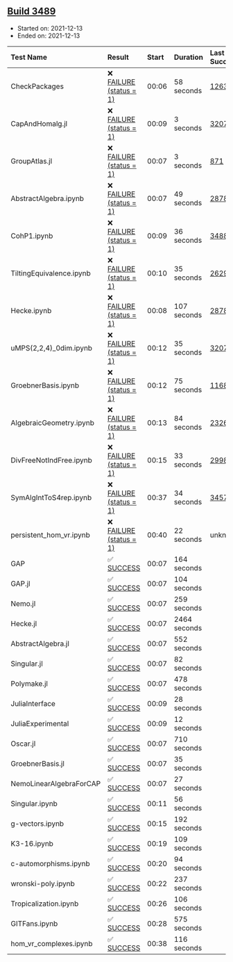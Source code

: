 ## [Build 3489](https://oscarci.mathematik.uni-kl.de/job/oscar-stable/3489/)

* Started on: 2021-12-13
* Ended on: 2021-12-13

| Test Name    | Result | Start | Duration | Last Success | First Failure |
|:-------------|:-------|:------|:---------|:-------------|:--------------|
| CheckPackages | ❌ [FAILURE (status = 1)](https://oscarci.mathematik.uni-kl.de/job/oscar-stable/3489/artifact/logs/build-3489/CheckPackages.log) | 00:06 | 58 seconds | [1263](https://oscarci.mathematik.uni-kl.de/job/oscar-stable/1263/) | [1264](https://oscarci.mathematik.uni-kl.de/job/oscar-stable/1264/) |
| CapAndHomalg.jl | ❌ [FAILURE (status = 1)](https://oscarci.mathematik.uni-kl.de/job/oscar-stable/3489/artifact/logs/build-3489/CapAndHomalg.jl.log) | 00:09 | 3 seconds | [3207](https://oscarci.mathematik.uni-kl.de/job/oscar-stable/3207/) | [3208](https://oscarci.mathematik.uni-kl.de/job/oscar-stable/3208/) |
| GroupAtlas.jl | ❌ [FAILURE (status = 1)](https://oscarci.mathematik.uni-kl.de/job/oscar-stable/3489/artifact/logs/build-3489/GroupAtlas.jl.log) | 00:07 | 3 seconds | [871](https://oscarci.mathematik.uni-kl.de/job/oscar-stable/871/) | [872](https://oscarci.mathematik.uni-kl.de/job/oscar-stable/872/) |
| AbstractAlgebra.ipynb | ❌ [FAILURE (status = 1)](https://oscarci.mathematik.uni-kl.de/job/oscar-stable/3489/artifact/logs/build-3489/AbstractAlgebra.ipynb.log) | 00:07 | 49 seconds | [2878](https://oscarci.mathematik.uni-kl.de/job/oscar-stable/2878/) | [2879](https://oscarci.mathematik.uni-kl.de/job/oscar-stable/2879/) |
| CohP1.ipynb | ❌ [FAILURE (status = 1)](https://oscarci.mathematik.uni-kl.de/job/oscar-stable/3489/artifact/logs/build-3489/CohP1.ipynb.log) | 00:09 | 36 seconds | [3488](https://oscarci.mathematik.uni-kl.de/job/oscar-stable/3488/) | [3489](https://oscarci.mathematik.uni-kl.de/job/oscar-stable/3489/) |
| TiltingEquivalence.ipynb | ❌ [FAILURE (status = 1)](https://oscarci.mathematik.uni-kl.de/job/oscar-stable/3489/artifact/logs/build-3489/TiltingEquivalence.ipynb.log) | 00:10 | 35 seconds | [2629](https://oscarci.mathematik.uni-kl.de/job/oscar-stable/2629/) | [2630](https://oscarci.mathematik.uni-kl.de/job/oscar-stable/2630/) |
| Hecke.ipynb | ❌ [FAILURE (status = 1)](https://oscarci.mathematik.uni-kl.de/job/oscar-stable/3489/artifact/logs/build-3489/Hecke.ipynb.log) | 00:08 | 107 seconds | [2878](https://oscarci.mathematik.uni-kl.de/job/oscar-stable/2878/) | [2879](https://oscarci.mathematik.uni-kl.de/job/oscar-stable/2879/) |
| uMPS(2,2,4)_0dim.ipynb | ❌ [FAILURE (status = 1)](https://oscarci.mathematik.uni-kl.de/job/oscar-stable/3489/artifact/logs/build-3489/uMPS-2-2-4-_0dim.ipynb.log) | 00:12 | 35 seconds | [3207](https://oscarci.mathematik.uni-kl.de/job/oscar-stable/3207/) | [3208](https://oscarci.mathematik.uni-kl.de/job/oscar-stable/3208/) |
| GroebnerBasis.ipynb | ❌ [FAILURE (status = 1)](https://oscarci.mathematik.uni-kl.de/job/oscar-stable/3489/artifact/logs/build-3489/GroebnerBasis.ipynb.log) | 00:12 | 75 seconds | [1168](https://oscarci.mathematik.uni-kl.de/job/oscar-stable/1168/) | [1169](https://oscarci.mathematik.uni-kl.de/job/oscar-stable/1169/) |
| AlgebraicGeometry.ipynb | ❌ [FAILURE (status = 1)](https://oscarci.mathematik.uni-kl.de/job/oscar-stable/3489/artifact/logs/build-3489/AlgebraicGeometry.ipynb.log) | 00:13 | 84 seconds | [2326](https://oscarci.mathematik.uni-kl.de/job/oscar-stable/2326/) | [2327](https://oscarci.mathematik.uni-kl.de/job/oscar-stable/2327/) |
| DivFreeNotIndFree.ipynb | ❌ [FAILURE (status = 1)](https://oscarci.mathematik.uni-kl.de/job/oscar-stable/3489/artifact/logs/build-3489/DivFreeNotIndFree.ipynb.log) | 00:15 | 33 seconds | [2998](https://oscarci.mathematik.uni-kl.de/job/oscar-stable/2998/) | [2999](https://oscarci.mathematik.uni-kl.de/job/oscar-stable/2999/) |
| SymAlgIntToS4rep.ipynb | ❌ [FAILURE (status = 1)](https://oscarci.mathematik.uni-kl.de/job/oscar-stable/3489/artifact/logs/build-3489/SymAlgIntToS4rep.ipynb.log) | 00:37 | 34 seconds | [3457](https://oscarci.mathematik.uni-kl.de/job/oscar-stable/3457/) | [3458](https://oscarci.mathematik.uni-kl.de/job/oscar-stable/3458/) |
| persistent_hom_vr.ipynb | ❌ [FAILURE (status = 1)](https://oscarci.mathematik.uni-kl.de/job/oscar-stable/3489/artifact/logs/build-3489/persistent_hom_vr.ipynb.log) | 00:40 | 22 seconds | unknown | unknown |
| GAP | ✅ [SUCCESS](https://oscarci.mathematik.uni-kl.de/job/oscar-stable/3489/artifact/logs/build-3489/GAP.log) | 00:07 | 164 seconds |  |  |
| GAP.jl | ✅ [SUCCESS](https://oscarci.mathematik.uni-kl.de/job/oscar-stable/3489/artifact/logs/build-3489/GAP.jl.log) | 00:07 | 104 seconds |  |  |
| Nemo.jl | ✅ [SUCCESS](https://oscarci.mathematik.uni-kl.de/job/oscar-stable/3489/artifact/logs/build-3489/Nemo.jl.log) | 00:07 | 259 seconds |  |  |
| Hecke.jl | ✅ [SUCCESS](https://oscarci.mathematik.uni-kl.de/job/oscar-stable/3489/artifact/logs/build-3489/Hecke.jl.log) | 00:07 | 2464 seconds |  |  |
| AbstractAlgebra.jl | ✅ [SUCCESS](https://oscarci.mathematik.uni-kl.de/job/oscar-stable/3489/artifact/logs/build-3489/AbstractAlgebra.jl.log) | 00:07 | 552 seconds |  |  |
| Singular.jl | ✅ [SUCCESS](https://oscarci.mathematik.uni-kl.de/job/oscar-stable/3489/artifact/logs/build-3489/Singular.jl.log) | 00:07 | 82 seconds |  |  |
| Polymake.jl | ✅ [SUCCESS](https://oscarci.mathematik.uni-kl.de/job/oscar-stable/3489/artifact/logs/build-3489/Polymake.jl.log) | 00:07 | 478 seconds |  |  |
| JuliaInterface | ✅ [SUCCESS](https://oscarci.mathematik.uni-kl.de/job/oscar-stable/3489/artifact/logs/build-3489/JuliaInterface.log) | 00:09 | 28 seconds |  |  |
| JuliaExperimental | ✅ [SUCCESS](https://oscarci.mathematik.uni-kl.de/job/oscar-stable/3489/artifact/logs/build-3489/JuliaExperimental.log) | 00:09 | 12 seconds |  |  |
| Oscar.jl | ✅ [SUCCESS](https://oscarci.mathematik.uni-kl.de/job/oscar-stable/3489/artifact/logs/build-3489/Oscar.jl.log) | 00:07 | 710 seconds |  |  |
| GroebnerBasis.jl | ✅ [SUCCESS](https://oscarci.mathematik.uni-kl.de/job/oscar-stable/3489/artifact/logs/build-3489/GroebnerBasis.jl.log) | 00:07 | 35 seconds |  |  |
| NemoLinearAlgebraForCAP | ✅ [SUCCESS](https://oscarci.mathematik.uni-kl.de/job/oscar-stable/3489/artifact/logs/build-3489/NemoLinearAlgebraForCAP.log) | 00:07 | 27 seconds |  |  |
| Singular.ipynb | ✅ [SUCCESS](https://oscarci.mathematik.uni-kl.de/job/oscar-stable/3489/artifact/logs/build-3489/Singular.ipynb.log) | 00:11 | 56 seconds |  |  |
| g-vectors.ipynb | ✅ [SUCCESS](https://oscarci.mathematik.uni-kl.de/job/oscar-stable/3489/artifact/logs/build-3489/g-vectors.ipynb.log) | 00:15 | 192 seconds |  |  |
| K3-16.ipynb | ✅ [SUCCESS](https://oscarci.mathematik.uni-kl.de/job/oscar-stable/3489/artifact/logs/build-3489/K3-16.ipynb.log) | 00:19 | 109 seconds |  |  |
| c-automorphisms.ipynb | ✅ [SUCCESS](https://oscarci.mathematik.uni-kl.de/job/oscar-stable/3489/artifact/logs/build-3489/c-automorphisms.ipynb.log) | 00:20 | 94 seconds |  |  |
| wronski-poly.ipynb | ✅ [SUCCESS](https://oscarci.mathematik.uni-kl.de/job/oscar-stable/3489/artifact/logs/build-3489/wronski-poly.ipynb.log) | 00:22 | 237 seconds |  |  |
| Tropicalization.ipynb | ✅ [SUCCESS](https://oscarci.mathematik.uni-kl.de/job/oscar-stable/3489/artifact/logs/build-3489/Tropicalization.ipynb.log) | 00:26 | 106 seconds |  |  |
| GITFans.ipynb | ✅ [SUCCESS](https://oscarci.mathematik.uni-kl.de/job/oscar-stable/3489/artifact/logs/build-3489/GITFans.ipynb.log) | 00:28 | 575 seconds |  |  |
| hom_vr_complexes.ipynb | ✅ [SUCCESS](https://oscarci.mathematik.uni-kl.de/job/oscar-stable/3489/artifact/logs/build-3489/hom_vr_complexes.ipynb.log) | 00:38 | 116 seconds |  |  |
